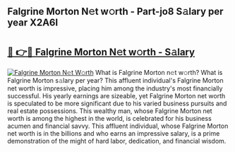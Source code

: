 ## Falgrine Morton N𝚎t w𝚘rth - Part-jo8 S𝚊lary per year X2A6l

# <h2><a href="http://gc0flt6.nevu.top/?p=Falgrine+Morton">🔗 👉🔴 Falgrine Morton N𝚎t w𝚘rth - S𝚊lary</a></h2>

[![Falgrine Morton N𝚎t W𝚘rth](https://i.imgur.com/Oavwk0R.jpeg)](http://gc0flt6.nevu.top/?p=Falgrine+Morton)
What is Falgrine Morton n𝚎t w𝚘rth? What is Falgrine Morton s𝚊lary per year?
This affluent individual's Falgrine Morton net worth is impressive, placing him among the industry's most financially successful. His yearly earnings are sizeable, yet Falgrine Morton net worth is speculated to be more significant due to his varied business pursuits and real estate possessions. This wealthy man, whose Falgrine Morton net worth is among the highest in the world, is celebrated for his business acumen and financial savvy. This affluent individual, whose Falgrine Morton net worth is in the billions and who earns an impressive salary, is a prime demonstration of the might of hard labor, dedication, and financial wisdom.
